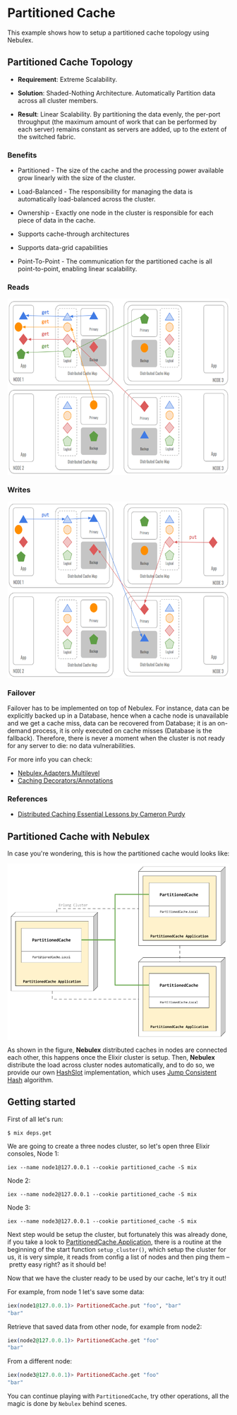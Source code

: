 # Partitioned Cache

This example shows how to setup a partitioned cache topology using Nebulex.

## Partitioned Cache Topology

* **Requirement**: Extreme Scalability.

* **Solution**: Shaded-Nothing Architecture. Automatically Partition data across
  all cluster members.

* **Result**: Linear Scalability. By partitioning the data evenly, the per-port
  throughput (the maximum amount of work that can be performed by each server)
  remains constant as servers are added, up to the extent of the switched
  fabric.

### Benefits

* Partitioned - The size of the cache and the processing power available grow
  linearly with the size of the cluster.

* Load-Balanced - The responsibility for managing the data is automatically
  load-balanced across the cluster.

* Ownership - Exactly one node in the cluster is responsible for each piece of
  data in the cache.

* Supports cache-through architectures

* Supports data-grid capabilities

* Point-To-Point - The communication for the partitioned cache is all
  point-to-point, enabling linear scalability.

### Reads

<p align="center">
  <img src="docs/PartitionedCacheReads.png" height="400" width="600" align="middle" />
</p>

### Writes

<p align="center">
  <img src="docs/PartitionedCacheWrites.png" height="400" width="600" align="middle" />
</p>

### Failover

Failover has to be implemented on top of Nebulex. For instance, data can be
explicitly backed up in a Database, hence when a cache node is unavailable and
we get a cache miss, data can be recovered from Database; it is an on-demand
process, it is only executed on cache misses (Database is the fallback).
Therefore, there is never a moment when the cluster is not ready for any server
to die: no data vulnerabilities.

For more info you can check:
 * [Nebulex.Adapters.Multilevel](http://hexdocs.pm/nebulex/Nebulex.Adapters.Multilevel.html)
 * [Caching Decorators/Annotations](http://hexdocs.pm/nebulex/Nebulex.Caching.html)

### References

* [Distributed Caching Essential Lessons by Cameron Purdy](https://www.infoq.com/presentations/distributed-caching-lessons)

## Partitioned Cache with Nebulex

In case you're wondering, this is how the partitioned cache would looks like:

<p align="center">
  <img src="docs/NebulexPartitionedCache.png" height="400" width="600" align="middle" />
</p>

As shown in the figure, **Nebulex** distributed caches in nodes are connected
each other, this happens once the Elixir cluster is setup. Then, **Nebulex**
distribute the load across cluster nodes automatically, and to do so, we
provide our own [HashSlot](lib/near_cache/jumping_hash_slot.ex) implementation,
which uses [Jump Consistent Hash](https://arxiv.org/abs/1406.2294) algorithm.

## Getting started

First of all let's run:

```
$ mix deps.get
```

We are going to create a three nodes cluster, so let's open three Elixir consoles,
Node 1:

```
iex --name node1@127.0.0.1 --cookie partitioned_cache -S mix
```

Node 2:

```
iex --name node2@127.0.0.1 --cookie partitioned_cache -S mix
```

Node 3:

```
iex --name node3@127.0.0.1 --cookie partitioned_cache -S mix
```

Next step would be setup the cluster, but fortunately this was already done,
if you take a look to [PartitionedCache.Application](lib/partitioned_cache/application.ex),
there is a routine at the beginning of the start function `setup_cluster()`,
which setup the cluster for us, it is very simple, it reads from config a list
of nodes and then ping them – pretty easy right? as it should be!

Now that we have the cluster ready to be used by our cache, let's try it out!

For example, from node 1 let's save some data:

```elixir
iex(node1@127.0.0.1)> PartitionedCache.put "foo", "bar"
"bar"
```

Retrieve that saved data from other node, for example from node2:

```elixir
iex(node2@127.0.0.1)> PartitionedCache.get "foo"
"bar"
```

From a different node:

```elixir
iex(node3@127.0.0.1)> PartitionedCache.get "foo"
"bar"
```

You can continue playing with `PartitionedCache`, try other operations,
all the magic is done by `Nebulex` behind scenes.
